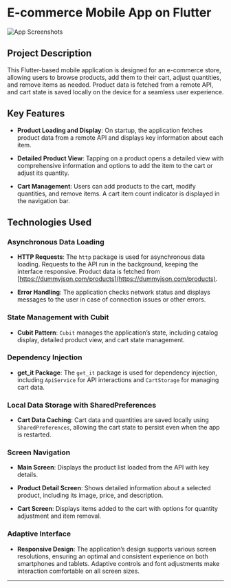 # E-commerce Mobile App on Flutter

![App Screenshots](assets/images/app_screenshot.png)

## Project Description

This Flutter-based mobile application is designed for an e-commerce store, allowing users to browse products, add them to their cart, adjust quantities, and remove items as needed. Product data is fetched from a remote API, and cart state is saved locally on the device for a seamless user experience.

## Key Features

- **Product Loading and Display**: On startup, the application fetches product data from a remote API and displays key information about each item.
  
- **Detailed Product View**: Tapping on a product opens a detailed view with comprehensive information and options to add the item to the cart or adjust its quantity.
  
- **Cart Management**: Users can add products to the cart, modify quantities, and remove items. A cart item count indicator is displayed in the navigation bar.

## Technologies Used

### Asynchronous Data Loading

- **HTTP Requests**: The `http` package is used for asynchronous data loading. Requests to the API run in the background, keeping the interface responsive. Product data is fetched from [https://dummyjson.com/products](https://dummyjson.com/products).

- **Error Handling**: The application checks network status and displays messages to the user in case of connection issues or other errors.

### State Management with Cubit

- **Cubit Pattern**: `Cubit` manages the application’s state, including catalog display, detailed product view, and cart state management.

### Dependency Injection

- **get_it Package**: The `get_it` package is used for dependency injection, including `ApiService` for API interactions and `CartStorage` for managing cart data.

### Local Data Storage with SharedPreferences

- **Cart Data Caching**: Cart data and quantities are saved locally using `SharedPreferences`, allowing the cart state to persist even when the app is restarted.

### Screen Navigation

- **Main Screen**: Displays the product list loaded from the API with key details.
  
- **Product Detail Screen**: Shows detailed information about a selected product, including its image, price, and description.
  
- **Cart Screen**: Displays items added to the cart with options for quantity adjustment and item removal.

### Adaptive Interface

- **Responsive Design**: The application’s design supports various screen resolutions, ensuring an optimal and consistent experience on both smartphones and tablets. Adaptive controls and font adjustments make interaction comfortable on all screen sizes.

---

